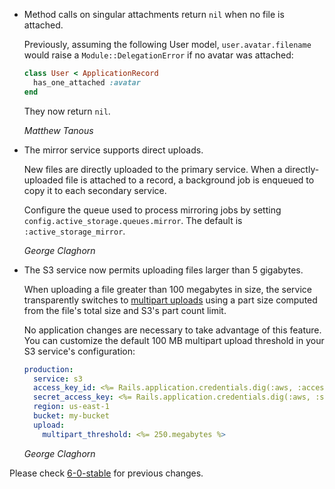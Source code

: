 *  Method calls on singular attachments return `nil` when no file is attached.

   Previously, assuming the following User model, `user.avatar.filename` would 
   raise a `Module::DelegationError` if no avatar was attached:

   ```ruby
   class User < ApplicationRecord
     has_one_attached :avatar
   end
   ```
   
   They now return `nil`.

   *Matthew Tanous*

*  The mirror service supports direct uploads.

   New files are directly uploaded to the primary service. When a
   directly-uploaded file is attached to a record, a background job is enqueued
   to copy it to each secondary service.

   Configure the queue used to process mirroring jobs by setting
   `config.active_storage.queues.mirror`. The default is `:active_storage_mirror`.

   *George Claghorn*

*  The S3 service now permits uploading files larger than 5 gigabytes.

   When uploading a file greater than 100 megabytes in size, the service
   transparently switches to [multipart uploads](https://docs.aws.amazon.com/AmazonS3/latest/dev/mpuoverview.html)
   using a part size computed from the file's total size and S3's part count limit.

   No application changes are necessary to take advantage of this feature. You
   can customize the default 100 MB multipart upload threshold in your S3
   service's configuration:

   ```yaml
   production:
     service: s3
     access_key_id: <%= Rails.application.credentials.dig(:aws, :access_key_id) %>
     secret_access_key: <%= Rails.application.credentials.dig(:aws, :secret_access_key) %>
     region: us-east-1
     bucket: my-bucket
     upload:
       multipart_threshold: <%= 250.megabytes %>
   ```

   *George Claghorn*

Please check [6-0-stable](https://github.com/rails/rails/blob/6-0-stable/activestorage/CHANGELOG.md) for previous changes.
